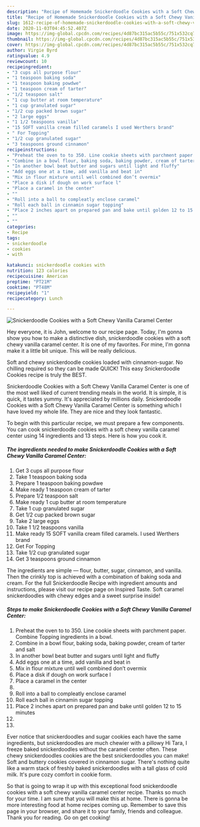 ```yaml
---
description: "Recipe of Homemade Snickerdoodle Cookies with a Soft Chewy Vanilla Caramel Center"
title: "Recipe of Homemade Snickerdoodle Cookies with a Soft Chewy Vanilla Caramel Center"
slug: 1612-recipe-of-homemade-snickerdoodle-cookies-with-a-soft-chewy-vanilla-caramel-center
date: 2020-11-03T04:45:52.407Z
image: https://img-global.cpcdn.com/recipes/4d87bc315ac5b55c/751x532cq70/snickerdoodle-cookies-with-a-soft-chewy-vanilla-caramel-center-recipe-main-photo.jpg
thumbnail: https://img-global.cpcdn.com/recipes/4d87bc315ac5b55c/751x532cq70/snickerdoodle-cookies-with-a-soft-chewy-vanilla-caramel-center-recipe-main-photo.jpg
cover: https://img-global.cpcdn.com/recipes/4d87bc315ac5b55c/751x532cq70/snickerdoodle-cookies-with-a-soft-chewy-vanilla-caramel-center-recipe-main-photo.jpg
author: Virgie Byrd
ratingvalue: 4.9
reviewcount: 10
recipeingredient:
- "3 cups all purpose flour"
- "1 teaspoon baking soda"
- "1 teaspoon baking powdwe"
- "1 teaspoon cream of tarter"
- "1/2 teaspoon salt"
- "1 cup butter at room temperature"
- "1 cup granulated sugar"
- "1/2 cup packed brown sugar"
- "2 large eggs"
- "1 1/2 teaspoons vanilla"
- "15 SOFT vanilla cream filled caramels I used Werthers brand"
- " For Topping"
- "1/2 cup granulated sugar"
- "3 teaspoons ground cinnamon"
recipeinstructions:
- "Preheat the oven to to 350. Line cookie sheets with parchment paper. Combine Topping ingredients in a bowl."
- "Combine in a bowl flour, baking soda, baking powder, cream of tarter and salt"
- "In another bowl beat butter and sugars until light and fluffy"
- "Add eggs one at a time, add vanilla and beat in"
- "Mix in flour mixture until well combined don’t overmix"
- "Place a disk if dough on work surface l"
- "Place a caramel in the center"
- ""
- "Roll into a ball to compleatly enclose caramel"
- "Roll each ball in cinnamin sugar topping"
- "Place 2 inches apart on prepared pan and bake until golden 12 to 15 minutes"
- ""
- ""
categories:
- Recipe
tags:
- snickerdoodle
- cookies
- with

katakunci: snickerdoodle cookies with 
nutrition: 123 calories
recipecuisine: American
preptime: "PT21M"
cooktime: "PT48M"
recipeyield: "1"
recipecategory: Lunch

---
```



![Snickerdoodle Cookies with a Soft Chewy Vanilla Caramel Center](https://img-global.cpcdn.com/recipes/4d87bc315ac5b55c/751x532cq70/snickerdoodle-cookies-with-a-soft-chewy-vanilla-caramel-center-recipe-main-photo.jpg)

Hey everyone, it is John, welcome to our recipe page. Today, I'm gonna show you how to make a distinctive dish, snickerdoodle cookies with a soft chewy vanilla caramel center. It is one of my favorites. For mine, I'm gonna make it a little bit unique. This will be really delicious.

Soft and chewy snickerdoodle cookies loaded with cinnamon-sugar. No chilling required so they can be made QUICK! This easy Snickerdoodle Cookies recipe is truly the BEST.

Snickerdoodle Cookies with a Soft Chewy Vanilla Caramel Center is one of the most well liked of current trending meals in the world. It is simple, it is quick, it tastes yummy. It's appreciated by millions daily. Snickerdoodle Cookies with a Soft Chewy Vanilla Caramel Center is something which I have loved my whole life. They are nice and they look fantastic.


To begin with this particular recipe, we must prepare a few components. You can cook snickerdoodle cookies with a soft chewy vanilla caramel center using 14 ingredients and 13 steps. Here is how you cook it.

<!--inarticleads1-->

##### The ingredients needed to make Snickerdoodle Cookies with a Soft Chewy Vanilla Caramel Center:

1. Get 3 cups all purpose flour
1. Take 1 teaspoon baking soda
1. Prepare 1 teaspoon baking powdwe
1. Make ready 1 teaspoon cream of tarter
1. Prepare 1/2 teaspoon salt
1. Make ready 1 cup butter at room temperature
1. Take 1 cup granulated sugar
1. Get 1/2 cup packed brown sugar
1. Take 2 large eggs
1. Take 1 1/2 teaspoons vanilla
1. Make ready 15 SOFT vanilla cream filled caramels. I used Werthers brand
1. Get  For Topping
1. Take 1/2 cup granulated sugar
1. Get 3 teaspoons ground cinnamon


The ingredients are simple — flour, butter, sugar, cinnamon, and vanilla. Then the crinkly top is achieved with a combination of baking soda and cream. For the full Snickerdoodle Recipe with ingredient amounts and instructions, please visit our recipe page on Inspired Taste. Soft caramel snickerdoodles with chewy edges and a sweet surprise inside! 

<!--inarticleads2-->

##### Steps to make Snickerdoodle Cookies with a Soft Chewy Vanilla Caramel Center:

1. Preheat the oven to to 350. Line cookie sheets with parchment paper. Combine Topping ingredients in a bowl.
1. Combine in a bowl flour, baking soda, baking powder, cream of tarter and salt
1. In another bowl beat butter and sugars until light and fluffy
1. Add eggs one at a time, add vanilla and beat in
1. Mix in flour mixture until well combined don’t overmix
1. Place a disk if dough on work surface l
1. Place a caramel in the center
1. 
1. Roll into a ball to compleatly enclose caramel
1. Roll each ball in cinnamin sugar topping
1. Place 2 inches apart on prepared pan and bake until golden 12 to 15 minutes
1. 
1. 


Ever notice that snickerdoodles and sugar cookies each have the same ingredients, but snickerdoodles are much chewier with a pillowy Hi Tara, I freeze baked snickerdoodles without the caramel center often. These chewy snickerdoodles cookies are the best snickerdoodles you can make! Soft and buttery cookies covered in cinnamon sugar. There&#39;s nothing quite like a warm stack of freshly baked snickerdoodles with a tall glass of cold milk. It&#39;s pure cozy comfort in cookie form. 

So that is going to wrap it up with this exceptional food snickerdoodle cookies with a soft chewy vanilla caramel center recipe. Thanks so much for your time. I am sure that you will make this at home. There is gonna be more interesting food at home recipes coming up. Remember to save this page in your browser, and share it to your family, friends and colleague. Thank you for reading. Go on get cooking!
